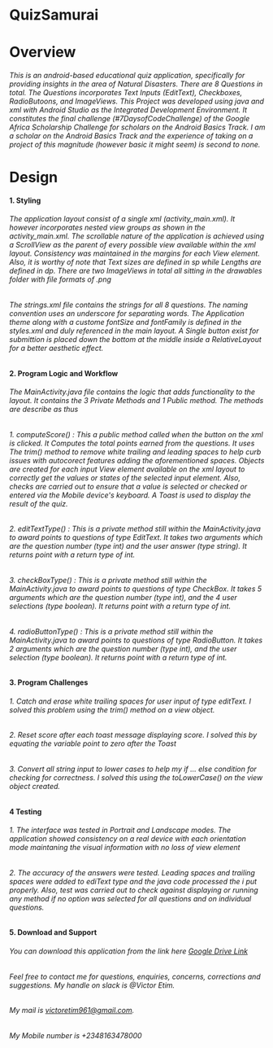 # QuizSamurai
# Overview
###### This is an android-based educational quiz application, specifically for providing insights in the area of Natural Disasters. There are 8 Questions in total. The Questions incorporates Text Inputs (EditText), Checkboxes, RadioButoons, and ImageViews. This Project was developed using java and xml with Android Studio as the Integrated Development Environment. It constitutes the final challenge (#7DaysofCodeChallenge) of the Google Africa Scholarship Challenge for scholars on the Android Basics Track. I am a scholar on the Android Basics Track and the experience of taking on a project of this magnitude (however basic it might seem) is second to none.
# Design
#### 1. Styling
###### The application layout consist of a single xml (_activity_main.xml_). It however incorporates nested view groups as shown in the _activity_main.xml_. The scrollable nature of the application is achieved using a ScrollView as the parent of every possible view available within the xml layout. Consistency was maintained in the margins for each View element. Also, it is worthy of note that Text sizes are defined in sp while Lengths are defined in dp. There are two ImageViews in total all sitting in the _drawables_ folder with file formats of _.png_
###### The _strings.xml_ file contains the strings for all 8 questions. The naming convention uses an underscore for separating words. The Application theme along with a custome fontSize and fontFamily is defined in the _styles.xml_ and duly referenced in the main layout. A Single button exist for submittion is placed down the bottom at the middle inside a RelativeLayout for a better aesthetic effect.
#### 2. Program Logic and Workflow
###### The _MainActivity.java_ file contains the logic that adds functionality to the layout. It contains the 3 Private Methods and 1 Public method. The methods are describe as thus
###### 1. *computeScore()* : This a public method called when the button on the xml is clicked. It Computes the total points earned from the questions. It uses The _trim()_ method to remove white trailing and leading spaces to help curb issues with autocorect features adding the aforementioned spaces. Objects are created for each input View element available on the xml layout to correctly get the values or states of the selected input element. Also, checks are carried out to ensure that a value is selected or checked or entered via the Mobile device's keyboard. A _Toast_ is used to display the result of the quiz.
###### 2. *editTextType()* : This is a private method still within the _MainActivity.java_ to award points to questions of type _EditText_. It takes two arguments which are the question number (type _int_) and the user answer (type _string_). It returns _point_ with a return type of _int_.
###### 3. *checkBoxType()* : This is a private method still within the _MainActivity.java_ to award points to questions of type _CheckBox_. It takes 5 arguments which are the question number (type _int_), and the 4 user selections (type _boolean_). It returns _point_ with a return type of _int_.
###### 4. *radioButtonType()* : This is a private method still within the _MainActivity.java_ to award points to questions of type _RadioButton_. It takes 2 arguments which are the question number (type _int_), and the user selection (type _boolean_). It returns _point_ with a return type of _int_.
#### 3. Program Challenges
###### 1. Catch and erase white trailing spaces for user input of type _editText_. I solved this problem using the _trim()_ method on a view object.
###### 2. Reset score after each toast message displaying score. I solved this by equating the variable _point_ to zero after the _Toast_
###### 3. Convert all string input to lower cases to help my _if ... else_ condition for checking for correctness. I solved this using the  _toLowerCase()_ on the view object created.
#### 4 Testing
###### 1. The interface was tested in Portrait and Landscape modes. The application showed consistency on a real device with each orientation mode maintaning the visual information with no loss of view element
###### 2. The accuracy of the answers were tested. Leading spaces and trailing spaces were added to _ediText_ type and the java code processed the i put properly. Also, test was carried out to check against displaying or running any method if no option was selected for all questions and on individual questions.
#### 5. Download and Support
###### You can download this application from the link here [Google Drive Link](https://drive.google.com/open?id=17eTsbv0ty-jGAKXh5Tg3R4RUj5RLK86o)
###### Feel free to contact me for questions, enquiries, concerns, corrections and suggestions. My handle on slack is *@Victor Etim*.
###### My mail is victoretim961@gmail.com.
###### My Mobile number is +2348163478000
